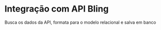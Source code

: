 # Integração com API Bling

Busca os dados da API, formata para o modelo relacional e salva em banco
